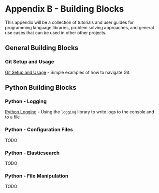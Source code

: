 # Appendix B - Building Blocks
This appendix will be a collection of tutorials and user guides for programming language libraries, problem solving approaches, and general use cases that can be used in other other projects.

## General Building Blocks

### Git Setup and Usage
[Git Setup and Usage](git-usage.md) - Simple examples of how to navigate Git.

## Python Building Blocks

### Python - Logging
[Python Logging](python-logging.md) - Using the `logging` library to write logs to the console and to a file

### Python - Configuration Files
TODO

### Python - Elasticsearch
TODO

### Python - File Manipulation
TODO
